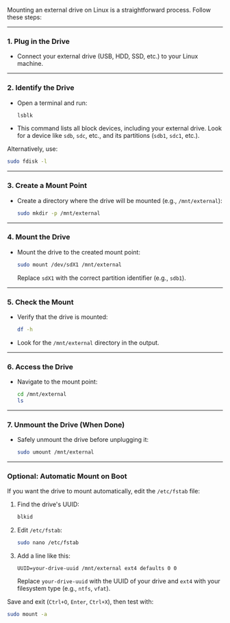Mounting an external drive on Linux is a straightforward process. Follow these steps:

---

### 1. **Plug in the Drive**

- Connect your external drive (USB, HDD, SSD, etc.) to your Linux machine.

---

### 2. **Identify the Drive**

- Open a terminal and run:
    
    ```bash
    lsblk
    ```
    
- This command lists all block devices, including your external drive. Look for a device like `sdb`, `sdc`, etc., and its partitions (`sdb1`, `sdc1`, etc.).

Alternatively, use:

```bash
sudo fdisk -l
```

---

### 3. **Create a Mount Point**

- Create a directory where the drive will be mounted (e.g., `/mnt/external`):
    
    ```bash
    sudo mkdir -p /mnt/external
    ```
    

---

### 4. **Mount the Drive**

- Mount the drive to the created mount point:
    
    ```bash
    sudo mount /dev/sdX1 /mnt/external
    ```
    
    Replace `sdX1` with the correct partition identifier (e.g., `sdb1`).

---

### 5. **Check the Mount**

- Verify that the drive is mounted:
    
    ```bash
    df -h
    ```
    
- Look for the `/mnt/external` directory in the output.

---

### 6. **Access the Drive**

- Navigate to the mount point:
    
    ```bash
    cd /mnt/external
    ls
    ```
    

---

### 7. **Unmount the Drive (When Done)**

- Safely unmount the drive before unplugging it:
    
    ```bash
    sudo umount /mnt/external
    ```
    

---

### Optional: **Automatic Mount on Boot**

If you want the drive to mount automatically, edit the `/etc/fstab` file:

1. Find the drive's UUID:
    
    ```bash
    blkid
    ```
    
2. Edit `/etc/fstab`:
    
    ```bash
    sudo nano /etc/fstab
    ```
    
3. Add a line like this:
    
    ```
    UUID=your-drive-uuid /mnt/external ext4 defaults 0 0
    ```
    
    Replace `your-drive-uuid` with the UUID of your drive and `ext4` with your filesystem type (e.g., `ntfs`, `vfat`).

Save and exit (`Ctrl+O`, `Enter`, `Ctrl+X`), then test with:

```bash
sudo mount -a
```

